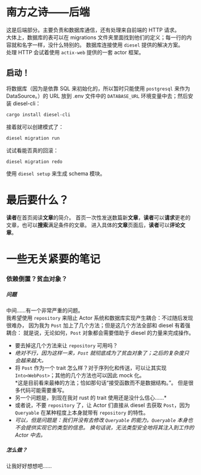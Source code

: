 # 南方之诗——后端
这是后端部分。主要负责和数据库通信，还有处理来自前端的 HTTP 请求。  
大体上，数据库的表可以在 migrations 文件夹里面找到他们的定义；每一行的内容就和名字一样，没什么特别的。
数据库连接使用 `diesel` 提供的解决方案。  
处理 HTTP 会试着使用 `actix-web` 提供的一套 actor 框架。  

## 启动！
将数据库（因为是依靠 SQL 来初始化的，所以暂时只能使用 `postgresql` 来作为 DataSource。）的 URL
放到 .env 文件中的 `DATABASE_URL` 环境变量中去；然后安装 diesel-cli：  
```bash
cargo install diesel-cli
```
接着就可以创建模式了：
```bash
diesel migration run
```
试试看能否真的回滚：
```bash
diesel migration redo
```
使用 `diesel setup` 来生成 schema 模块。 

# 最后要什么？
**读者**在首页阅读**文章**的简介。
首页一次性发送数篇新**文章**，**读者**可以**请求**更老的文章，也可以**搜索**满足条件的文章。
进入具体的**文章**页面后，**读者**可以**评论文章**。


# 一些无关紧要的笔记
### 依赖倒置？贫血对象？
##### 问题
中间……有一个非常严重的问题。  
我希望使用 `repository` 来阻止 Actor 系统和数据库实现产生耦合：不过随后发现很难办，
因为我为 `Post` 加上了几个方法；但是这几个方法全部和 diesel 有着强耦合：
就是说，无论如何，`Post` 对象都会需要借助于 diesel 的力量来完成操作。  
- 要去掉这几个方法来让 `repository` 可用吗？  
- *绝对不行，因为这样一来，`Post` 就彻底成为了贫血对象了；之后的复杂度只会越来越大。*  
- 将 `Post` 作为一个 trait 怎么样？对于序列化和传送，可以让其实现 `Into<WebPost>`；其他的几个方法也可以因此 mock 化。  
*这是目前看来最棒的方法；恰如那句话“接受函数而不是数据结构。”。
但是很多代码可能需要重写。
- 另一个问题是，到现在我对 rust 的 trait 使用还是没什么信心……*  
- 或者说，不要 `repository` 了，让 Actor 们直接从 diesel 去获取 `Post`，因为 `Queryable` 在某种程度上本身就带有 `repository` 的特性。  
- *可以，但是问题是：我们并没有去修改 `Queryable` 的能力。`Queryable` 本身也不会提供实现它的类型的信息。
换句话说，无法类型安全地将其注入到工作的 Actor 中去。*  
##### 怎么做？
让我好好想想吧……